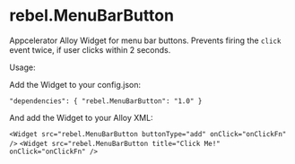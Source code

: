 rebel.MenuBarButton
===================

Appcelerator Alloy Widget for menu bar buttons. Prevents firing the `click` event twice, if user clicks within 2 seconds.

Usage:

Add the Widget to your config.json:

`"dependencies": {
		"rebel.MenuBarButton": "1.0"
	}`

And add the Widget to your Alloy XML:

`<Widget src="rebel.MenuBarButton buttonType="add" onClick="onClickFn" />`
`<Widget src="rebel.MenuBarButton title="Click Me!" onClick="onClickFn" />`
